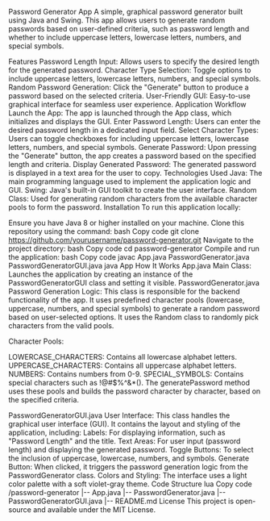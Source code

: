 Password Generator App
A simple, graphical password generator built using Java and Swing. This app allows users to generate random passwords based on user-defined criteria, such as password length and whether to include uppercase letters, lowercase letters, numbers, and special symbols.

Features
Password Length Input: Allows users to specify the desired length for the generated password.
Character Type Selection: Toggle options to include uppercase letters, lowercase letters, numbers, and special symbols.
Random Password Generation: Click the "Generate" button to produce a password based on the selected criteria.
User-Friendly GUI: Easy-to-use graphical interface for seamless user experience.
Application Workflow
Launch the App: The app is launched through the App class, which initializes and displays the GUI.
Enter Password Length: Users can enter the desired password length in a dedicated input field.
Select Character Types: Users can toggle checkboxes for including uppercase letters, lowercase letters, numbers, and special symbols.
Generate Password: Upon pressing the "Generate" button, the app creates a password based on the specified length and criteria.
Display Generated Password: The generated password is displayed in a text area for the user to copy.
Technologies Used
Java: The main programming language used to implement the application logic and GUI.
Swing: Java's built-in GUI toolkit to create the user interface.
Random Class: Used for generating random characters from the available character pools to form the password.
Installation
To run this application locally:

Ensure you have Java 8 or higher installed on your machine.
Clone this repository using the command:
bash
Copy code
git clone https://github.com/yourusername/password-generator.git
Navigate to the project directory:
bash
Copy code
cd password-generator
Compile and run the application:
bash
Copy code
javac App.java PasswordGenerator.java PasswordGeneratorGUI.java
java App
How It Works
App.java
Main Class: Launches the application by creating an instance of the PasswordGeneratorGUI class and setting it visible.
PasswordGenerator.java
Password Generation Logic: This class is responsible for the backend functionality of the app. It uses predefined character pools (lowercase, uppercase, numbers, and special symbols) to generate a random password based on user-selected options. It uses the Random class to randomly pick characters from the valid pools.

Character Pools:

LOWERCASE_CHARACTERS: Contains all lowercase alphabet letters.
UPPERCASE_CHARACTERS: Contains all uppercase alphabet letters.
NUMBERS: Contains numbers from 0-9.
SPECIAL_SYMBOLS: Contains special characters such as !@#$%^&*().
The generatePassword method uses these pools and builds the password character by character, based on the specified criteria.

PasswordGeneratorGUI.java
User Interface: This class handles the graphical user interface (GUI). It contains the layout and styling of the application, including:
Labels: For displaying information, such as "Password Length" and the title.
Text Areas: For user input (password length) and displaying the generated password.
Toggle Buttons: To select the inclusion of uppercase, lowercase, numbers, and symbols.
Generate Button: When clicked, it triggers the password generation logic from the PasswordGenerator class.
Colors and Styling: The interface uses a light color palette with a soft violet-gray theme.
Code Structure
lua
Copy code
/password-generator
    |-- App.java
    |-- PasswordGenerator.java
    |-- PasswordGeneratorGUI.java
    |-- README.md
License
This project is open-source and available under the MIT License.
